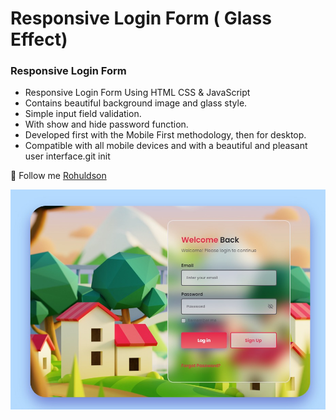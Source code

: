 # Responsive Login Form ( Glass Effect)

### Responsive Login Form

- Responsive Login Form Using HTML CSS & JavaScript
- Contains beautiful background image and glass style.
- Simple input field validation.
- With show and hide password function.
- Developed first with the Mobile First methodology, then for desktop.
- Compatible with all mobile devices and with a beautiful and pleasant user interface.git init

💙 Follow me [Rohuldson](https://www.instagram.com/rohuldson.jpeg)

![preview img](/preview.jpeg)
